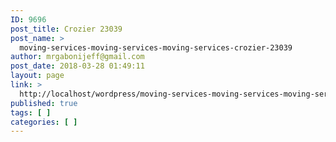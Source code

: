 ```yaml
---
ID: 9696
post_title: Crozier 23039
post_name: >
  moving-services-moving-services-moving-services-crozier-23039
author: mrgabonijeff@gmail.com
post_date: 2018-03-28 01:49:11
layout: page
link: >
  http://localhost/wordpress/moving-services-moving-services-moving-services-crozier-23039/
published: true
tags: [ ]
categories: [ ]
---
```

